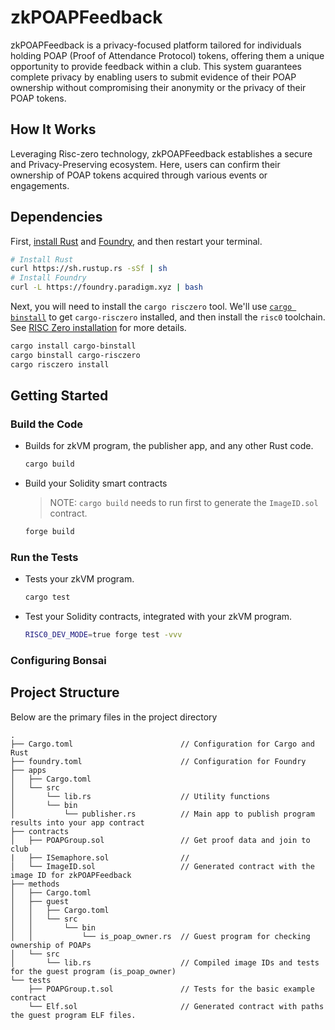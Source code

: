 # zkPOAPFeedback

zkPOAPFeedback is a privacy-focused platform tailored for individuals holding POAP (Proof of Attendance Protocol) tokens, offering them a unique opportunity to provide feedback within a club. This system guarantees complete privacy by enabling users to submit evidence of their POAP ownership without compromising their anonymity or the privacy of their POAP tokens.

## How It Works
Leveraging Risc-zero technology, zkPOAPFeedback establishes a secure and Privacy-Preserving ecosystem. Here, users can confirm their ownership of POAP tokens acquired through various events or engagements.

## Dependencies

First, [install Rust] and [Foundry], and then restart your terminal.

```sh
# Install Rust
curl https://sh.rustup.rs -sSf | sh
# Install Foundry
curl -L https://foundry.paradigm.xyz | bash
```

Next, you will need to install the `cargo risczero` tool.
We'll use [`cargo binstall`][cargo-binstall] to get `cargo-risczero` installed, and then install the `risc0` toolchain.
See [RISC Zero installation] for more details.

```sh
cargo install cargo-binstall
cargo binstall cargo-risczero
cargo risczero install
```

## Getting Started

### Build the Code

- Builds for zkVM program, the publisher app, and any other Rust code.

  ```sh
  cargo build
  ```

- Build your Solidity smart contracts

  > NOTE: `cargo build` needs to run first to generate the `ImageID.sol` contract.

  ```sh
  forge build
  ```

### Run the Tests

- Tests your zkVM program.

  ```sh
  cargo test
  ```

- Test your Solidity contracts, integrated with your zkVM program.

  ```sh
  RISC0_DEV_MODE=true forge test -vvv 
  ```

### Configuring Bonsai

## Project Structure

Below are the primary files in the project directory

```text
.
├── Cargo.toml                        // Configuration for Cargo and Rust
├── foundry.toml                      // Configuration for Foundry
├── apps
│   ├── Cargo.toml
│   └── src
│       └── lib.rs                    // Utility functions
│       └── bin                     
│           └── publisher.rs          // Main app to publish program results into your app contract 
├── contracts
│   ├── POAPGroup.sol                 // Get proof data and join to club
|   ├── ISemaphore.sol                // 
│   └── ImageID.sol                   // Generated contract with the image ID for zkPOAPFeedback
├── methods
│   ├── Cargo.toml
│   ├── guest
│   │   ├── Cargo.toml
│   │   └── src
│   │       └── bin                   
│   │           └── is_poap_owner.rs  // Guest program for checking ownership of POAPs
│   └── src
│       └── lib.rs                    // Compiled image IDs and tests for the guest program (is_poap_owner)
└── tests
    ├── POAPGroup.t.sol               // Tests for the basic example contract
    └── Elf.sol                       // Generated contract with paths the guest program ELF files.
```

[Bonsai]: https://dev.bonsai.xyz/
[Foundry]: https://getfoundry.sh/
[Get Docker]: https://docs.docker.com/get-docker/
[Groth16 SNARK proof]: https://www.risczero.com/news/on-chain-verification
[RISC Zero Verifier]: https://github.com/risc0/risc0/blob/release-0.21/bonsai/ethereum/contracts/IRiscZeroVerifier.sol
[RISC Zero installation]: https://dev.risczero.com/api/zkvm/install
[RISC Zero zkVM]: https://dev.risczero.com/zkvm
[RISC Zero]: https://www.risczero.com/
[Sepolia]: https://www.alchemy.com/overviews/sepolia-testnet
[app contract]: ./contracts/
[cargo-binstall]: https://github.com/cargo-bins/cargo-binstall#cargo-binaryinstall
[coprocessor]: https://www.risczero.com/news/a-guide-to-zk-coprocessors-for-scalability
[deployment guide]: /deployment-guide.md
[developer FAQ]: https://dev.risczero.com/faq#zkvm-application-design
[image-id]: https://dev.risczero.com/terminology#image-id
[install Rust]: https://doc.rust-lang.org/cargo/getting-started/installation.html
[journal]: https://dev.risczero.com/terminology#journal
[publisher]: ./apps/README.md
[zkVM program]: ./methods/guest/
